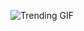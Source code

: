 
<!-- GIF_SECTION -->
![Trending GIF](https://media3.giphy.com/media/v1.Y2lkPThiYjIxNzcyZ2kwZmNndzRieDN3NHF3Y2Y1cXBvM3d0bGUwbHppdjdqN2d5bXMwbiZlcD12MV9naWZzX3NlYXJjaCZjdD1n/8LSBWdYMSZSZmKENh7/giphy.gif)
<!-- END_GIF_SECTION -->
